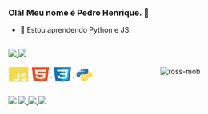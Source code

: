 ### Olá! Meu nome é Pedro Henrique. 👋

- 🌱 Estou aprendendo Python e JS.
##
 <div>
  <a href="https://github.com/rossatoh">
  <img height="150em" src="https://github-readme-stats.vercel.app/api?username=rossatoh&show_icons=true&theme=highcontrast&include_all_commits=true&count_private=true"/>
  <img height="150em" src="https://github-readme-stats.vercel.app/api/top-langs/?username=rossatoh&layout=compact&langs_count=7&theme=highcontrast"/>
 </div>
  <div style="display: inline_block"><br>
  <img align="center" alt="ross-Js" height="30" width="40" src="https://raw.githubusercontent.com/devicons/devicon/master/icons/javascript/javascript-plain.svg">
  <img align="center" alt="ross-HTML" height="30" width="40" src="https://raw.githubusercontent.com/devicons/devicon/master/icons/html5/html5-original.svg">
  <img align="center" alt="ross-CSS" height="30" width="40" src="https://raw.githubusercontent.com/devicons/devicon/master/icons/css3/css3-original.svg">
  <img align="center" alt="ross-Python" height="30" width="40" src="https://raw.githubusercontent.com/devicons/devicon/master/icons/python/python-original.svg">
  <img align="right" alt="ross-mob" width="200" src="https://media2.giphy.com/media/hzx9toaSQPHRm/giphy.gif?cid=790b76115263ee19f7a094916d382ba77f4bc820794c966d&rid=giphy.gif&ct=g">
</div>

  
 ##
  
<div> 
  <a href="https://www.instagram.com/rossato.jpeg/" target="_blank"><img src="https://img.shields.io/badge/-Instagram-%23E4405F?style=for-the-badge&logo=instagram&logoColor=white"   target="_blank"></a>
 	<a href="https://www.twitch.tv/rossatoh" target="_blank"><img src="https://img.shields.io/badge/Twitch-9146FF?style=for-the-badge&logo=twitch&logoColor=white" target="_blank">     </a>
  <a href="https://discord.gg/RmBqgegz" target="_blank"><img src="https://img.shields.io/badge/Discord-7289DA?style=for-the-badge&logo=discord&logoColor=white" target="_blank">     </a> 
  <a href = "mailto:perossatoh@gmail.com"><img src="https://img.shields.io/badge/-Gmail-%23333?style=for-the-badge&logo=gmail&logoColor=white" target="_blank"></a>
</div>
